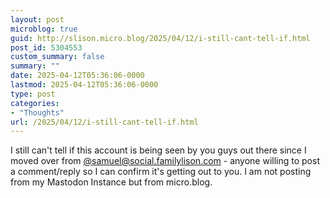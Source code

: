 ```yaml
---
layout: post
microblog: true
guid: http://slison.micro.blog/2025/04/12/i-still-cant-tell-if.html
post_id: 5304553
custom_summary: false
summary: ""
date: 2025-04-12T05:36:06-0000
lastmod: 2025-04-12T05:36:06-0000
type: post
categories:
- "Thoughts"
url: /2025/04/12/i-still-cant-tell-if.html
---
```

I still can't tell if this account is being seen by you guys out there since I moved over from [@samuel@social.familylison.com](https://micro.blog/samuel@social.familylison.com) - anyone willing to post a comment/reply so I can confirm it's getting out to you. I am not posting from my Mastodon Instance but from micro.blog.

